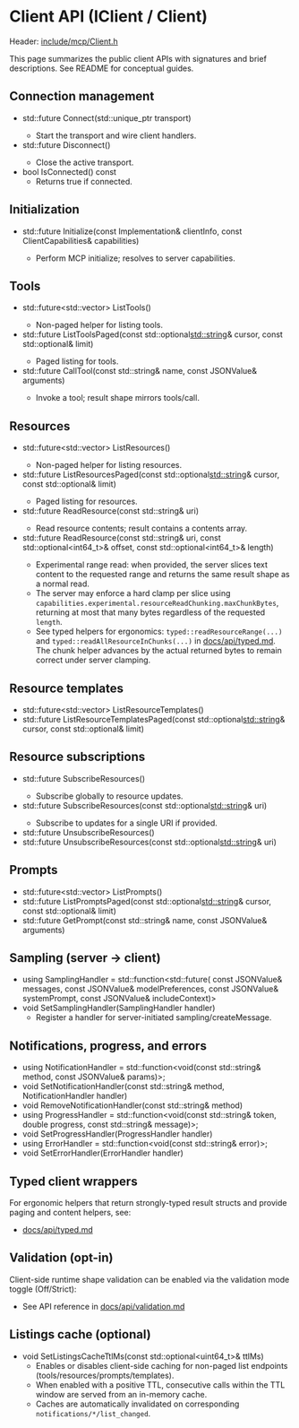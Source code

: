 <!--
==========================================================================================================
SPDX-License-Identifier: MIT
Copyright (c) 2025 Vinny Parla
File: docs/api/client.md
Purpose: Client API reference (IClient / Client)
==========================================================================================================
-->
# Client API (IClient / Client)

Header: [include/mcp/Client.h](../../include/mcp/Client.h)

This page summarizes the public client APIs with signatures and brief descriptions. See README for conceptual guides.

## Connection management
- std::future<void> Connect(std::unique_ptr<ITransport> transport)
  - Start the transport and wire client handlers.
- std::future<void> Disconnect()
  - Close the active transport.
- bool IsConnected() const
  - Returns true if connected.

## Initialization
- std::future<ServerCapabilities> Initialize(const Implementation& clientInfo,
                                            const ClientCapabilities& capabilities)
  - Perform MCP initialize; resolves to server capabilities.

## Tools
- std::future<std::vector<Tool>> ListTools()
  - Non-paged helper for listing tools.
- std::future<ToolsListResult> ListToolsPaged(const std::optional<std::string>& cursor,
                                             const std::optional<int>& limit)
  - Paged listing for tools.
- std::future<JSONValue> CallTool(const std::string& name, const JSONValue& arguments)
  - Invoke a tool; result shape mirrors tools/call.

## Resources
- std::future<std::vector<Resource>> ListResources()
  - Non-paged helper for listing resources.
- std::future<ResourcesListResult> ListResourcesPaged(const std::optional<std::string>& cursor,
                                                     const std::optional<int>& limit)
  - Paged listing for resources.
- std::future<JSONValue> ReadResource(const std::string& uri)
  - Read resource contents; result contains a contents array.
- std::future<JSONValue> ReadResource(const std::string& uri,
                                     const std::optional<int64_t>& offset,
                                     const std::optional<int64_t>& length)
  - Experimental range read: when provided, the server slices text content to the requested range and returns the same result shape as a normal read.
  - The server may enforce a hard clamp per slice using `capabilities.experimental.resourceReadChunking.maxChunkBytes`, returning at most that many bytes regardless of the requested `length`.
  - See typed helpers for ergonomics: `typed::readResourceRange(...)` and `typed::readAllResourceInChunks(...)` in [docs/api/typed.md](./typed.md). The chunk helper advances by the actual returned bytes to remain correct under server clamping.

## Resource templates
- std::future<std::vector<ResourceTemplate>> ListResourceTemplates()
- std::future<ResourceTemplatesListResult> ListResourceTemplatesPaged(const std::optional<std::string>& cursor,
                                                                     const std::optional<int>& limit)

## Resource subscriptions
- std::future<void> SubscribeResources()
  - Subscribe globally to resource updates.
- std::future<void> SubscribeResources(const std::optional<std::string>& uri)
  - Subscribe to updates for a single URI if provided.
- std::future<void> UnsubscribeResources()
- std::future<void> UnsubscribeResources(const std::optional<std::string>& uri)

## Prompts
- std::future<std::vector<Prompt>> ListPrompts()
- std::future<PromptsListResult> ListPromptsPaged(const std::optional<std::string>& cursor,
                                                 const std::optional<int>& limit)
- std::future<JSONValue> GetPrompt(const std::string& name, const JSONValue& arguments)

## Sampling (server → client)
- using SamplingHandler = std::function<std::future<JSONValue>(
    const JSONValue& messages,
    const JSONValue& modelPreferences,
    const JSONValue& systemPrompt,
    const JSONValue& includeContext)>
- void SetSamplingHandler(SamplingHandler handler)
  - Register a handler for server-initiated sampling/createMessage.

## Notifications, progress, and errors
- using NotificationHandler = std::function<void(const std::string& method, const JSONValue& params)>;
- void SetNotificationHandler(const std::string& method, NotificationHandler handler)
- void RemoveNotificationHandler(const std::string& method)
- using ProgressHandler = std::function<void(const std::string& token, double progress, const std::string& message)>;
- void SetProgressHandler(ProgressHandler handler)
- using ErrorHandler = std::function<void(const std::string& error)>;
- void SetErrorHandler(ErrorHandler handler)

## Typed client wrappers

For ergonomic helpers that return strongly-typed result structs and provide paging and content helpers, see:

- [docs/api/typed.md](./typed.md)

## Validation (opt-in)

Client-side runtime shape validation can be enabled via the validation mode toggle (Off/Strict):

- See API reference in [docs/api/validation.md](./validation.md)

## Listings cache (optional)

- void SetListingsCacheTtlMs(const std::optional<uint64_t>& ttlMs)
  - Enables or disables client-side caching for non-paged list endpoints (tools/resources/prompts/templates).
  - When enabled with a positive TTL, consecutive calls within the TTL window are served from an in-memory cache.
  - Caches are automatically invalidated on corresponding `notifications/*/list_changed`.
